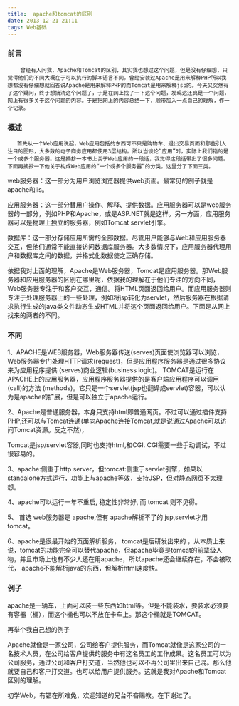 ```yaml
---
title:  apache和tomcat的区别
date: 2013-12-21 21:11
tags: Web基础
---
```


### 前言 ###
        曾经有人问我，Apache和Tomcat的区别，其实我也想过这个问题，但是没有仔细想，只觉得他们的不同大概在于可以执行的脚本语言不同。曾经安装过Apache是用来解释PHP所以我想都没有仔细想就回答说Apache是用来解释PHP的而Tomcat是用来解释jsp的。今天又突然有了这个疑问，终于想搞清这个问题了，于是在网上找了一下这个问题，发现这还真是一个问题，网上有很多关于这个问题的内容。于是把网上的内容总结一下，顺带加入一点自己的理解，作一个记录。
### 概述 ###
       首先从一个Web应用说起，Web应用包括的东西可不只是购物车、退出交易页面和那些引人注目的图形，大多数的电子商务应用都使用3层结构。所以当谈论“应用”时，实际上我们指的是一个或多个服务器。这是摘抄一本书上关于Web应用的一段话，我觉得这段话带出了很多问题。下面再摘抄一下他关于构成Web应用的“一个或多个服务器”的分类，这里分了下面三类。
 
web服务器：这一部分为用户浏览浏览器提供web页面。最常见的例子就是apache和iis。
 
应用服务器：这一部分替用户操作、解释、提供数据。应用服务器可以是web服务器的一部分，例如PHP和Apache，或是ASP.NET就是这样。另一方面，应用服务器可以是物理上独立的服务器，例如Tomcat servlet引擎。
 
数据库：这一部分存储应用所需的全部数据。尽管用户能够与Web和应用服务器交互，但他们通常不能直接访问数据库服务器。大多数情况下，应用服务器代理用户和数据库之间的数据，并格式化数据使之正确存储。
 
依据我对上面的理解，Apache是Web服务器，Tomcat是应用服务器。那Web服务器和应用服务器的区别在哪里呢，依据我的理解在于他们专注的方向不同，Web服务器专注于和客户交互，通信。将HTML页面返回给用户。而应用服务器则专注于处理服务器上的一些处理，例如将jsp转化为servlet，然后服务器在根据请求执行生成的java类文件动态生成HTML并将这个页面返回给用户。下面是从网上找来的两者的不同。
 
### 不同 ###
 
1、APACHE是WEB服务器，Web服务器传送(serves)页面使浏览器可以浏览，Web服务器专门处理HTTP请求(request)，但是应用程序服务器是通过很多协议来为应用程序提供 (serves)商业逻辑(business logic)。
TOMCAT是运行在APACHE上的应用服务器，应用程序服务器提供的是客户端应用程序可以调用(call)的方法 (methods)。它只是一个servlet(jsp也翻译成servlet)容器，可以认为是apache的扩展，但是可以独立于apache运行。

2、Apache是普通服务器，本身只支持html即普通网页。不过可以通过插件支持PHP,还可以与Tomcat连通(单向Apache连接Tomcat,就是说通过Apache可以访问Tomcat资源。反之不然)，

Tomcat是jsp/servlet容器,同时也支持html,和CGI. CGI需要一些手动调试，不过很容易的。

3、apache:侧重于http server，但tomcat:侧重于servlet引擎，如果以standalone方式运行，功能上与apache等效，支持JSP，但对静态网页不太理想。

4、apache可以运行一年不重启, 稳定性非常好, 而 tomcat 则不见得。

5、 首选 web服务器是 apache,但有 apache解析不了的 jsp,servlet才用 tomcat。

6、apache是很最开始的页面解析服务， tomcat是后研发出来的 ，从本质上来说，tomcat的功能完全可以替代apache，但apache毕竟是tomcat的前辈级人物，并且市场上也有不少人还在用apache，所以apache还会继续存在，不会被取代， apache不能解析java的东西，但解析html速度快。

### 例子 ###
apache是一辆车，上面可以装一些东西如html等。但是不能装水，要装水必须要有容器（桶），而这个桶也可以不放在卡车上。那这个桶就是TOMCAT。
 
再举个我自己想的例子
 
Apache就像是一家公司，公司给客户提供服务，而Tomcat就像是这家公司的一名技术人员，在公司给客户提供的服务中有这名员工的工作成果。这名员工可以为公司服务，通过公司和客户打交道，当然他也可以不再公司里出来自己混。那么他就要自己和客户打交道。也可以给用户提供服务。这就是我对Apache和Tomcat区别的理解。
 
初学Web，有错在所难免，欢迎知道的兄台不吝赐教。在下谢过了。